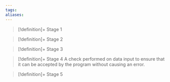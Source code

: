 ```yaml
---
tags:
aliases:
---
```


> [!definition]+ Stage 1
>

> [!definition]+ Stage 2
>

> [!definition]+ Stage 3
>

> [!definition]+ Stage 4
> A check performed on data input to ensure that it can be accepted by the program without causing an error.

> [!definition]+ Stage 5
>



